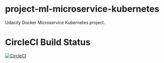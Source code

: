 # project-ml-microservice-kubernetes
 Udacity Docker Microservice Kubernetes project.

# CircleCI Build Status
[![CircleCI](https://circleci.com/gh/chinhseah/project-ml-microservice-kubernetes/tree/master.svg?style=svg)](https://circleci.com/gh/chinhseah/project-ml-microservice-kubernetes/tree/master)
